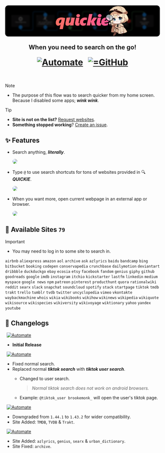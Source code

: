 ![Quickie](/.github/media/quickie/banner.png)

<p align="center" style="font-weight: bold; font-size:20px">
  When you need to search on the go!
</p>

<h1 align="center" style="font-weight: bold; margin: 0px 0px 5%; padding: 0px 0px 5%">
<a style="padding: 0px 1%;" href="https://llamalab.com/automate/community/flows/48931"><img alt="Automate" src="https://img.shields.io/badge/Download-20B2AA?style=for-the-badge&color=16423C&logo=robotframework&logoColor=16423C&labelColor=C4DAD2"></a>
<a style="padding: 0px 1%" href="https://github.com/rahaaatul/automate-flows/raw/refs/heads/main/Quickie/%F0%9F%94%8D%20Quickie.flo"><img alt="=GitHub" src="https://img.shields.io/badge/Download-20B2AA?style=for-the-badge&color=393646&logo=github&logoColor=393646&labelColor=F4EEE0"></a>
</h1>

> [!NOTE]
>
> - The purpose of this flow was to search quicker from my home screen.
> Because I disabled some apps; **_wink wink_**.

> [!TIP]
>
> - **Site is not on the list?** [Request websites](https://github.com/rahaaatul/automate-flows/discussions/9).
> - **Something stopped working**? [Create an issue](https://github.com/rahaaatul/automate-flows/issues).

## ✨ Features

- Search anything, **_literally_**.

  <image style="width:300px; border: 2px transparent; border-radius: 10px" src=https://i.imgur.com/S7rNIfc.gif />


- Type `@` to use search shortcuts for tons of websites provided in 🔍 **_QUICKIE_**.

  <image style="width:300px; border: 2px transparent; border-radius: 10px" src=https://i.imgur.com/G547R3R.gif />

- When you want more, open current webpage in an external app or browser.

  <image style="width:300px; border: 2px transparent; border-radius: 10px" src=https://i.imgur.com/rtktDBp.gif />

## 📍 Available Sites `79`

> [!IMPORTANT] 
> - You may need to log in to some site to search in.

`airbnb` `aliexpress` `amazon` `aol` `archive` `ask` `azlyrics` `baidu` `bandcamp` `bing` `bitbucket` `booking` `codepen` `conservapedia` `crunchbase` `dailymotion` `deviantart` `dribbble` `duckduckgo` `ebay` `ecosia` `etsy` `facebook` `fandom` `genius` `giphy` `github` `goodreads` `google` `imdb` `instagram` `itchio` `kickstarter` `lastfm` `linkedin` `medium` `myspace` `google news` `npm` `patreon` `pinterest` `producthunt` `quora` `rationalwiki` `reddit` `searx` `slack` `snapchat` `soundcloud` `spotify` `stack` `startpage` `tiktok` `tmdb` `trakt` `trello` `tumblr` `tvdb` `twitter` `uncyclopedia` `vimeo` `vkontakte` `waybackmachine` `whois` `wikia` `wikibooks` `wikihow` `wikinews` `wikipedia` `wikiquote` `wikisource` `wikispecies` `wikiversity` `wikivoyage` `wiktionary` `yahoo` `yandex` `youtube`

## 🧵 Changelogs

<a style="margin: 1%" href="https://llamalab.com/automate/community/flows/48931"><img alt="Automate" src="https://img.shields.io/badge/Version_1-20B2AA?style=button&color=001219"></a>

- **Initial Release**

<a style="margin: 1%" href="https://llamalab.com/automate/community/flows/48931"><img alt="Automate" src="https://img.shields.io/badge/Version_2-20B2AA?style=button&color=005f73"></a>

 - Fixed normal search.
 - Replaced normal ***tiktok search*** with ***tiktok user search***.
   - Changed to user search.

      > *Normal tiktok search does not work on android browsers.*

   - Example: `@tiktok_user brookemonk_` will open the user's tiktok page.

<a style="margin: 1%" href="https://llamalab.com/automate/community/flows/48931"><img alt="Automate" src="https://img.shields.io/badge/Version_3-20B2AA?style=button&color=0a9396"></a>

- Downgraded from `1.44.1` to `1.43.2` for wider compatibility.
- Site Added: `TMDB`, `TVDB` & `Trakt`.

<a style="margin: 1%" href="https://llamalab.com/automate/community/flows/48931"><img alt="Automate" src="https://img.shields.io/badge/Version_4-20B2AA?style=button&color=94d2bd"></a>

- Site Added: `azlyrics`, `genius`, `searx` & `urban_dictionary`.
- Site Fixed: `archive`.

<!-- <a style="margin: 1%" href="https://llamalab.com/automate/community/flows/48931"><img alt="Automate" src="https://img.shields.io/badge/Version_5-20B2AA?style=button&color=e9d8a6"></a> -->

<!-- <a style="margin: 1%" href="https://llamalab.com/automate/community/flows/48931"><img alt="Automate" src="https://img.shields.io/badge/Version_6-20B2AA?style=button&color=ee9b00"></a> -->

<!-- <a style="margin: 1%" href="https://llamalab.com/automate/community/flows/48931"><img alt="Automate" src="https://img.shields.io/badge/Version_7-20B2AA?style=button&color=ca6702"></a> -->

<!-- <a style="margin: 1%" href="https://llamalab.com/automate/community/flows/48931"><img alt="Automate" src="https://img.shields.io/badge/Version_7-20B2AA?style=button&color=bb3e03"></a> -->

<!-- <a style="margin: 1%" href="https://llamalab.com/automate/community/flows/48931"><img alt="Automate" src="https://img.shields.io/badge/Version_7-20B2AA?style=button&color=ae2012"></a> -->

<!-- <a style="margin: 1%" href="https://llamalab.com/automate/community/flows/48931"><img alt="Automate" src="https://img.shields.io/badge/Version_7-20B2AA?style=button&color=9b2226"></a> -->

